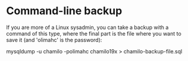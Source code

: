 # Command-line backup

If you are more of a Linux sysadmin, you can take a backup with a command of this type, where the final part is the file where you want to save it (and 'olimahc' is the password):

mysqldump -u chamilo -polimahc chamilo19x &gt; chamilo-backup-file.sql

